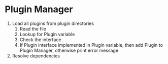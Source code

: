 # Plugin Manager


1) Load all plugins from plugin directories
    1) Read the file
    2) Lookup for Plugin variable
    3) Check the interface
    4) If Plugin interface implemented in Plugin variable, 
    then add Plugin to Plugin Manager, otherwise print error message
2) Resolve dependencies 